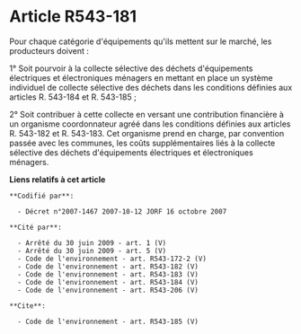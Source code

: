 # Article R543-181

Pour chaque catégorie d'équipements qu'ils mettent sur le marché, les producteurs doivent :

1° Soit pourvoir à la collecte sélective des déchets d'équipements électriques et électroniques ménagers en mettant en place
un système individuel de collecte sélective des déchets dans les conditions définies aux articles R. 543-184 et R. 543-185 ;

2° Soit contribuer à cette collecte en versant une contribution financière à un organisme coordonnateur agréé dans les
conditions définies aux articles R. 543-182 et R. 543-183. Cet organisme prend en charge, par convention passée avec les
communes, les coûts supplémentaires liés à la collecte sélective des déchets d'équipements électriques et électroniques
ménagers.

**Liens relatifs à cet article**

	**Codifié par**:

	  - Décret n°2007-1467 2007-10-12 JORF 16 octobre 2007

	**Cité par**:

	  - Arrêté du 30 juin 2009 - art. 1 (V)
	  - Arrêté du 30 juin 2009 - art. 5 (V)
	  - Code de l'environnement - art. R543-172-2 (V)
	  - Code de l'environnement - art. R543-182 (V)
	  - Code de l'environnement - art. R543-183 (V)
	  - Code de l'environnement - art. R543-184 (V)
	  - Code de l'environnement - art. R543-206 (V)

	**Cite**:

	  - Code de l'environnement - art. R543-185 (V)

